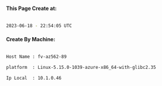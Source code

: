 
   
#### This Page Create at:

```bash

2023-06-18 - 22:54:05 UTC

```

#### Create By Machine:

```bash

Host Name : fv-az562-89

platform  : Linux-5.15.0-1039-azure-x86_64-with-glibc2.35

Ip Local  : 10.1.0.46

```

